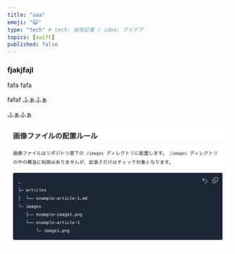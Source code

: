 ```yaml
---
title: "aaa"
emoji: "😺"
type: "tech" # tech: 技術記事 / idea: アイデア
topics: [swift]
published: false
---
```



### fjakjfajl
fafa
fafa


fafaf
ふぁふぁ


ふぁふぁ

![画像](../images/2024/05/10.png)
